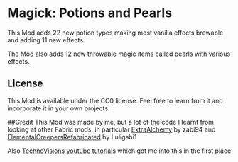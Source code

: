 # Magick: Potions and Pearls

This Mod adds 22 new potion types making most vanilla effects brewable and adding 11 new effects. 

The Mod also adds 12 new throwable magic items called pearls with various effects.

## License

This Mod is available under the CC0 license. Feel free to learn from it and incorporate it in your own projects.

##Credit
This Mod was made by me, but a lot of the code I learnt from looking at other Fabric mods, in particular
[ExtraAlchemy](https://www.curseforge.com/minecraft/mc-mods/extra-alchemy) by zabi94 and [ElementalCreepersRefabricated](https://www.curseforge.com/minecraft/mc-mods/elemental-creepers-refabricated) by Luligabi1

Also [TechnoVisions youtube tutorials](https://www.youtube.com/channel/UC3n-lKS-MYlunVtErgzSFZg) which got me into this in the first place
